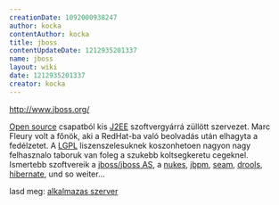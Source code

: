 ```yaml
---
creationDate: 1092000938247 
author: kocka 
contentAuthor: kocka 
title: jboss 
contentUpdateDate: 1212935201337 
name: jboss 
layout: wiki 
date: 1212935201337 
creator: kocka 
---
```

http://www.jboss.org/

[Open source](Open%20Source.html) csapatból kis [J2EE](j2ee.html) szoftvergyárrá züllött szervezet. Marc Fleury volt a főnök, aki a RedHat-ba való beolvadás után elhagyta a fedélzetet. A [LGPL](LGPL.html) liszenszelesuknek koszonhetoen nagyon nagy felhasznalo taboruk van foleg a szukebb koltsegkeretu cegeknel.<br/> Ismertebb szoftvereik a [jboss/jboss AS](jboss/jboss%20AS.html), a [nukes](Missing.html), [jbpm](jbpm.html), [seam](Missing.html), [drools](drools.html), [hibernate](Hibernate.html), und so weiter...

lasd meg: [alkalmazas szerver](Alkalmazas%20Szerver.html)
